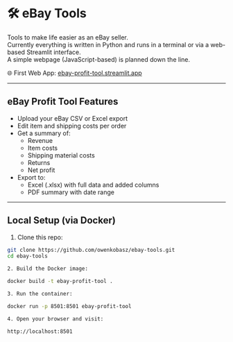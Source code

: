 # 🛠️ eBay Tools

Tools to make life easier as an eBay seller.  
Currently everything is written in Python and runs in a terminal or via a web-based Streamlit interface.  
A simple webpage (JavaScript-based) is planned down the line.

🌐 First Web App: [ebay-profit-tool.streamlit.app](https://ebay-profit-tool.streamlit.app/)

---

## eBay Profit Tool Features

- Upload your eBay CSV or Excel export
- Edit item and shipping costs per order
- Get a summary of:
  - Revenue
  - Item costs
  - Shipping material costs
  - Returns
  - Net profit
- Export to:
  - Excel (.xlsx) with full data and added columns
  - PDF summary with date range

---

## Local Setup (via Docker)

1. Clone this repo:

```bash
git clone https://github.com/owenkobasz/ebay-tools.git
cd ebay-tools

2. Build the Docker image:

docker build -t ebay-profit-tool .

3. Run the container:

docker run -p 8501:8501 ebay-profit-tool

4. Open your browser and visit:

http://localhost:8501
